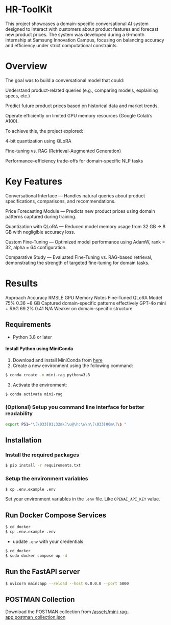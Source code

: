 # HR-ToolKit

This project showcases a domain-specific conversational AI system designed to interact with customers about product features and forecast new product prices. The system was developed during a 6-month internship at Samsung Innovation Campus, focusing on balancing accuracy and efficiency under strict computational constraints.

# Overview

The goal was to build a conversational model that could:

Understand product-related queries (e.g., comparing models, explaining specs, etc.)

Predict future product prices based on historical data and market trends.

Operate efficiently on limited GPU memory resources (Google Colab’s A100).

To achieve this, the project explored:

4-bit quantization using QLoRA

Fine-tuning vs. RAG (Retrieval-Augmented Generation)

Performance–efficiency trade-offs for domain-specific NLP tasks

# Key Features

Conversational Interface — Handles natural queries about product specifications, comparisons, and recommendations.

Price Forecasting Module — Predicts new product prices using domain patterns captured during training.

Quantization with QLoRA — Reduced model memory usage from 32 GB → 8 GB with negligible accuracy loss.

Custom Fine-Tuning — Optimized model performance using AdamW, rank = 32, alpha = 64 configuration.

Comparative Study — Evaluated Fine-Tuning vs. RAG-based retrieval, demonstrating the strength of targeted fine-tuning for domain tasks.

# Results
Approach	Accuracy	RMSLE	GPU Memory	Notes
Fine-Tuned QLoRA Model	75%	0.36	~8 GB	Captured domain-specific patterns effectively
GPT-4o mini + RAG	69.2%	0.41	N/A	Weaker on domain-specific structure

## Requirements

- Python 3.8 or later

#### Install Python using MiniConda

1) Download and install MiniConda from [here](https://docs.anaconda.com/free/miniconda/#quick-command-line-install)
2) Create a new environment using the following command:
```bash
$ conda create -n mini-rag python=3.8
```
3) Activate the environment:
```bash
$ conda activate mini-rag
```

### (Optional) Setup you command line interface for better readability

```bash
export PS1="\[\033[01;32m\]\u@\h:\w\n\[\033[00m\]\$ "
```

## Installation

### Install the required packages

```bash
$ pip install -r requirements.txt
```

### Setup the environment variables

```bash
$ cp .env.example .env
```

Set your environment variables in the `.env` file. Like `OPENAI_API_KEY` value.

## Run Docker Compose Services

```bash
$ cd docker
$ cp .env.example .env
```

- update `.env` with your credentials



```bash
$ cd docker
$ sudo docker compose up -d
```

## Run the FastAPI server

```bash
$ uvicorn main:app --reload --host 0.0.0.0 --port 5000
```

## POSTMAN Collection

Download the POSTMAN collection from [/assets/mini-rag-app.postman_collection.json](/assets/mini-rag-app.postman_collection.json)
